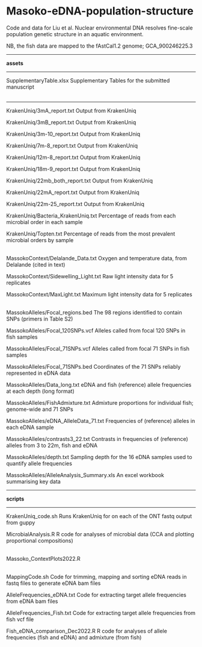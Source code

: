 # Masoko-eDNA-population-structure

Code and data for Liu et al. Nuclear environmental DNA resolves fine-scale population genetic structure in an aquatic environment.

NB, the fish data are mapped to the fAstCal1.2 genome; GCA_900246225.3

***

**assets**

***

SupplementaryTable.xlsx Supplementary Tables for the submitted manuscript <br><br>

***

KrakenUniq/3mA_report.txt  Output from KrakenUniq

KrakenUniq/3mB_report.txt  Output from KrakenUniq

KrakenUniq/3m-10_report.txt  Output from KrakenUniq

KrakenUniq/7m-8_report.txt  Output from KrakenUniq

KrakenUniq/12m-8_report.txt  Output from KrakenUniq

KrakenUniq/18m-9_report.txt  Output from KrakenUniq

KrakenUniq/22mb_both_report.txt  Output from KrakenUniq

KrakenUniq/22mA_report.txt  Output from KrakenUniq

KrakenUniq/22m-25_report.txt  Output from KrakenUniq

KrakenUniq/Bacteria_KrakenUniq.txt Percentage of reads from each microbial order in each sample

KrakenUniq/Topten.txt Percentage of reads from the most prevalent microbial orders by sample  <br><br>

MassokoContext/Delalande_Data.txt Oxygen and temperature data, from Delalande (cited in text)

MassokoContext/Sidewelling_Light.txt Raw light intensity data for 5 replicates

MassokoContext/MaxLight.txt Maximum light intensity data for 5 replicates <br><br>

MassokoAlleles/Focal_regions.bed The 98 regions identified to contain SNPs (primers in Table S2)

MassokoAlleles/Focal_120SNPs.vcf Alleles called from focal 120 SNPs in fish samples 

MassokoAlleles/Focal_71SNPs.vcf Alleles called from focal 71 SNPs in fish samples 

MassokoAlleles/Focal_71SNPs.bed Coordinates of the 71 SNPs reliably represented in eDNA data

MassokoAlleles/Data_long.txt eDNA and fish (reference) allele frequencies at each depth (long format)

MassokoAlleles/FishAdmixture.txt Admixture proportions for individual fish; genome-wide and 71 SNPs

MassokoAlleles/eDNA_AlleleData_71.txt Frequencies of (reference) alleles in each eDNA sample

MassokoAlleles/contrasts3_22.txt Contrasts in frequencies of (reference) alleles from 3 to 22m, fish and eDNA

MassokoAlleles/depth.txt Sampling depth for the 16 eDNA samples used to quantify allele frequencies

MassokoAlleles/AlleleAnalysis_Summary.xls An excel workbook summarising key data

***

**scripts**

***

KrakenUniq_code.sh  Runs KrakenUniq for on each of the ONT fastq output from guppy

MicrobialAnalysis.R  R code for analyses of microbial data (CCA and plotting proportional compositions)  <br><br>

Massoko_ContextPlots2022.R  <br><br>

MappingCode.sh Code for trimming, mapping and sorting eDNA reads in fastq files to generate eDNA bam files

AlleleFrequencies_eDNA.txt Code for extracting target allele frequencies from eDNA bam files

AlleleFrequencies_Fish.txt Code for extracting target allele frequencies from fish vcf file

Fish_eDNA_comparison_Dec2022.R R code for analyses of allele frequencies (fish and eDNA) and admixture (from fish)



